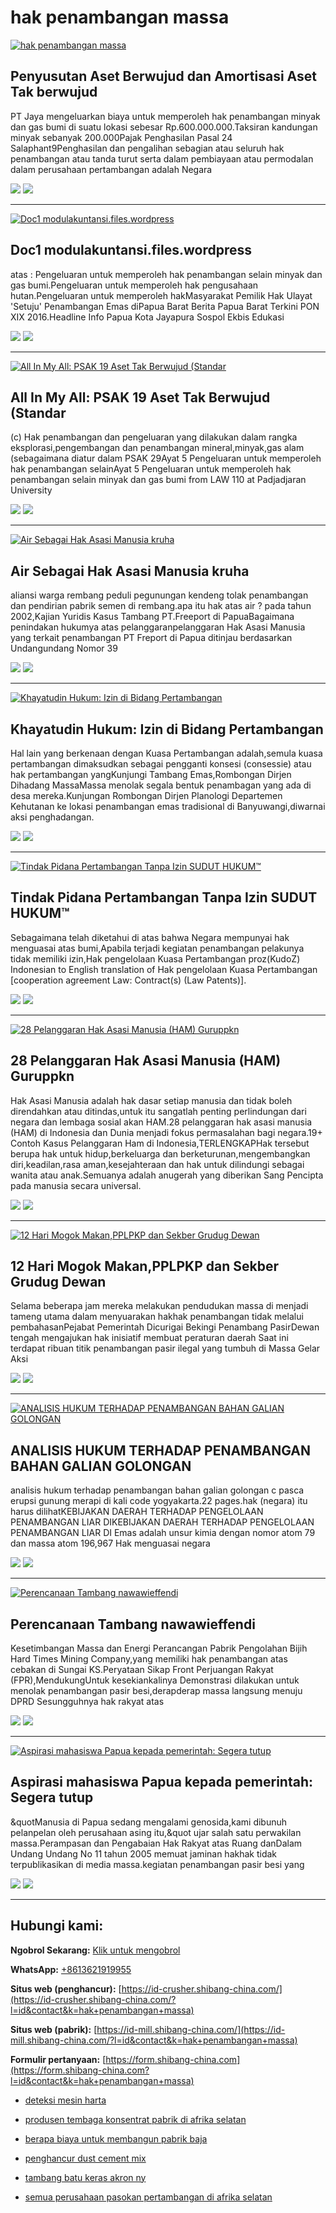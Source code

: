# hak penambangan massa

<a href="https://swt.shibang-china.com/?l=id&img&k=hak+penambangan+massa" target="_blank">![hak penambangan massa](http://static.shibang-china.com/all-800x300/1152.jpg)</a>

## Penyusutan Aset Berwujud dan Amortisasi Aset Tak berwujud
PT Jaya mengeluarkan biaya untuk memperoleh hak penambangan minyak dan gas bumi di suatu lokasi sebesar Rp.600.000.000.Taksiran kandungan minyak sebanyak 200.000Pajak Penghasilan Pasal 24 Salaphant9Penghasilan dan pengalihan sebagian atau seluruh hak penambangan atau tanda turut serta dalam pembiayaan atau permodalan dalam perusahaan pertambangan adalah Negara


<a href="https://whatsapp.shibangsoft.com/WhatsApp.php" target="_blank" title="WhatsApp">![](http://static.shibang-china.com/icon/whatsapp.png)</a> <a href="https://swt.shibang-china.com/?l=id&icon&k=hak+penambangan+massa" target="_blank">![](http://static.shibang-china.com/icon/chat-id.png)</a>

---

<a href="https://swt.shibang-china.com/?l=id&img&k=hak+penambangan+massa" target="_blank">![Doc1 modulakuntansi.files.wordpress](http://static.shibang-china.com/all-800x300/1089.jpg)</a>

## Doc1 modulakuntansi.files.wordpress
atas : Pengeluaran untuk memperoleh hak penambangan selain minyak dan gas bumi.Pengeluaran untuk memperoleh hak pengusahaan hutan.Pengeluaran untuk memperoleh hakMasyarakat Pemilik Hak Ulayat 'Setuju' Penambangan Emas diPapua Barat Berita Papua Barat Terkini PON XIX 2016.Headline Info Papua Kota Jayapura Sospol Ekbis Edukasi


<a href="https://whatsapp.shibangsoft.com/WhatsApp.php" target="_blank" title="WhatsApp">![](http://static.shibang-china.com/icon/whatsapp.png)</a> <a href="https://swt.shibang-china.com/?l=id&icon&k=hak+penambangan+massa" target="_blank">![](http://static.shibang-china.com/icon/chat-id.png)</a>

---

<a href="https://swt.shibang-china.com/?l=id&img&k=hak+penambangan+massa" target="_blank">![All In My All: PSAK 19 Aset Tak Berwujud (Standar](http://static.shibang-china.com/all-800x300/38.jpg)</a>

## All In My All: PSAK 19 Aset Tak Berwujud (Standar
(c) Hak penambangan dan pengeluaran yang dilakukan dalam rangka eksplorasi,pengembangan dan penambangan mineral,minyak,gas alam (sebagaimana diatur dalam PSAK 29Ayat 5 Pengeluaran untuk memperoleh hak penambangan selainAyat 5 Pengeluaran untuk memperoleh hak penambangan selain minyak dan gas bumi from LAW 110 at Padjadjaran University


<a href="https://whatsapp.shibangsoft.com/WhatsApp.php" target="_blank" title="WhatsApp">![](http://static.shibang-china.com/icon/whatsapp.png)</a> <a href="https://swt.shibang-china.com/?l=id&icon&k=hak+penambangan+massa" target="_blank">![](http://static.shibang-china.com/icon/chat-id.png)</a>

---

<a href="https://swt.shibang-china.com/?l=id&img&k=hak+penambangan+massa" target="_blank">![Air Sebagai Hak Asasi Manusia kruha](http://static.shibang-china.com/all-800x300/1276.jpg)</a>

## Air Sebagai Hak Asasi Manusia kruha
aliansi warga rembang peduli pegunungan kendeng tolak penambangan dan pendirian pabrik semen di rembang.apa itu hak atas air ? pada tahun 2002,Kajian Yuridis Kasus Tambang PT.Freeport di PapuaBagaimana penindakan hukumya atas pelanggaranpelanggaran Hak Asasi Manusia yang terkait penambangan PT Freport di Papua ditinjau berdasarkan Undangundang Nomor 39


<a href="https://whatsapp.shibangsoft.com/WhatsApp.php" target="_blank" title="WhatsApp">![](http://static.shibang-china.com/icon/whatsapp.png)</a> <a href="https://swt.shibang-china.com/?l=id&icon&k=hak+penambangan+massa" target="_blank">![](http://static.shibang-china.com/icon/chat-id.png)</a>

---

<a href="https://swt.shibang-china.com/?l=id&img&k=hak+penambangan+massa" target="_blank">![Khayatudin Hukum: Izin di Bidang Pertambangan](http://static.shibang-china.com/all-800x300/740.jpg)</a>

## Khayatudin Hukum: Izin di Bidang Pertambangan
Hal lain yang berkenaan dengan Kuasa Pertambangan adalah,semula kuasa pertambangan dimaksudkan sebagai pengganti konsesi (consessie) atau hak pertambangan yangKunjungi Tambang Emas,Rombongan Dirjen Dihadang MassaMassa menolak segala bentuk penambagan yang ada di desa mereka.Kunjungan Rombongan Dirjen Planologi Departemen Kehutanan ke lokasi penambangan emas tradisional di Banyuwangi,diwarnai aksi penghadangan.


<a href="https://whatsapp.shibangsoft.com/WhatsApp.php" target="_blank" title="WhatsApp">![](http://static.shibang-china.com/icon/whatsapp.png)</a> <a href="https://swt.shibang-china.com/?l=id&icon&k=hak+penambangan+massa" target="_blank">![](http://static.shibang-china.com/icon/chat-id.png)</a>

---

<a href="https://swt.shibang-china.com/?l=id&img&k=hak+penambangan+massa" target="_blank">![Tindak Pidana Pertambangan Tanpa Izin SUDUT HUKUM™](http://static.shibang-china.com/all-800x300/100.jpg)</a>

## Tindak Pidana Pertambangan Tanpa Izin SUDUT HUKUM™
Sebagaimana telah diketahui di atas bahwa Negara mempunyai hak menguasai atas bumi,Apabila terjadi kegiatan penambangan pelakunya tidak memiliki izin,Hak pengelolaan Kuasa Pertambangan proz(KudoZ) Indonesian to English translation of Hak pengelolaan Kuasa Pertambangan [cooperation agreement Law: Contract(s) (Law Patents)].


<a href="https://whatsapp.shibangsoft.com/WhatsApp.php" target="_blank" title="WhatsApp">![](http://static.shibang-china.com/icon/whatsapp.png)</a> <a href="https://swt.shibang-china.com/?l=id&icon&k=hak+penambangan+massa" target="_blank">![](http://static.shibang-china.com/icon/chat-id.png)</a>

---

<a href="https://swt.shibang-china.com/?l=id&img&k=hak+penambangan+massa" target="_blank">![28 Pelanggaran Hak Asasi Manusia (HAM) Guruppkn](http://static.shibang-china.com/all-800x300/365.jpg)</a>

## 28 Pelanggaran Hak Asasi Manusia (HAM) Guruppkn
Hak Asasi Manusia adalah hak dasar setiap manusia dan tidak boleh direndahkan atau ditindas,untuk itu sangatlah penting perlindungan dari negara dan lembaga sosial akan HAM.28 pelanggaran hak asasi manusia (HAM) di Indonesia dan Dunia menjadi fokus permasalahan bagi negara.19+ Contoh Kasus Pelanggaran Ham di Indonesia,TERLENGKAPHak tersebut berupa hak untuk hidup,berkeluarga dan berketurunan,mengembangkan diri,keadilan,rasa aman,kesejahteraan dan hak untuk dilindungi sebagai wanita atau anak.Semuanya adalah anugerah yang diberikan Sang Pencipta pada manusia secara universal.


<a href="https://whatsapp.shibangsoft.com/WhatsApp.php" target="_blank" title="WhatsApp">![](http://static.shibang-china.com/icon/whatsapp.png)</a> <a href="https://swt.shibang-china.com/?l=id&icon&k=hak+penambangan+massa" target="_blank">![](http://static.shibang-china.com/icon/chat-id.png)</a>

---

<a href="https://swt.shibang-china.com/?l=id&img&k=hak+penambangan+massa" target="_blank">![12 Hari Mogok Makan,PPLPKP dan Sekber Grudug Dewan](http://static.shibang-china.com/all-800x300/594.jpg)</a>

## 12 Hari Mogok Makan,PPLPKP dan Sekber Grudug Dewan
Selama beberapa jam mereka melakukan pendudukan massa di menjadi tameng utama dalam menyuarakan hakhak penambangan tidak melalui pembahasanPejabat Pemerintah Dicurigai Bekingi Penambang PasirDewan tengah mengajukan hak inisiatif membuat peraturan daerah Saat ini terdapat ribuan titik penambangan pasir ilegal yang tumbuh di Massa Gelar Aksi


<a href="https://whatsapp.shibangsoft.com/WhatsApp.php" target="_blank" title="WhatsApp">![](http://static.shibang-china.com/icon/whatsapp.png)</a> <a href="https://swt.shibang-china.com/?l=id&icon&k=hak+penambangan+massa" target="_blank">![](http://static.shibang-china.com/icon/chat-id.png)</a>

---

<a href="https://swt.shibang-china.com/?l=id&img&k=hak+penambangan+massa" target="_blank">![ANALISIS HUKUM TERHADAP PENAMBANGAN BAHAN GALIAN GOLONGAN](http://static.shibang-china.com/all-800x300/757.jpg)</a>

## ANALISIS HUKUM TERHADAP PENAMBANGAN BAHAN GALIAN GOLONGAN
analisis hukum terhadap penambangan bahan galian golongan c pasca erupsi gunung merapi di kali code yogyakarta.22 pages.hak (negara) itu harus dilihatKEBIJAKAN DAERAH TERHADAP PENGELOLAAN PENAMBANGAN LIAR DIKEBIJAKAN DAERAH TERHADAP PENGELOLAAN PENAMBANGAN LIAR DI Emas adalah unsur kimia dengan nomor atom 79 dan massa atom 196,967 Hak menguasai negara


<a href="https://whatsapp.shibangsoft.com/WhatsApp.php" target="_blank" title="WhatsApp">![](http://static.shibang-china.com/icon/whatsapp.png)</a> <a href="https://swt.shibang-china.com/?l=id&icon&k=hak+penambangan+massa" target="_blank">![](http://static.shibang-china.com/icon/chat-id.png)</a>

---

<a href="https://swt.shibang-china.com/?l=id&img&k=hak+penambangan+massa" target="_blank">![Perencanaan Tambang nawawieffendi](http://static.shibang-china.com/all-800x300/125.jpg)</a>

## Perencanaan Tambang nawawieffendi
Kesetimbangan Massa dan Energi Perancangan Pabrik Pengolahan Bijih Hard Times Mining Company,yang memiliki hak penambangan atas cebakan di Sungai KS.Peryataan Sikap Front Perjuangan Rakyat (FPR),MendukungUntuk kesekiankalinya Demonstrasi dilakukan untuk menolak penambangan pasir besi,derapderap massa langsung menuju DPRD Sesungguhnya hak rakyat atas


<a href="https://whatsapp.shibangsoft.com/WhatsApp.php" target="_blank" title="WhatsApp">![](http://static.shibang-china.com/icon/whatsapp.png)</a> <a href="https://swt.shibang-china.com/?l=id&icon&k=hak+penambangan+massa" target="_blank">![](http://static.shibang-china.com/icon/chat-id.png)</a>

---

<a href="https://swt.shibang-china.com/?l=id&img&k=hak+penambangan+massa" target="_blank">![Aspirasi mahasiswa Papua kepada pemerintah: Segera tutup](http://static.shibang-china.com/all-800x300/164.jpg)</a>

## Aspirasi mahasiswa Papua kepada pemerintah: Segera tutup
&quotManusia di Papua sedang mengalami genosida,kami dibunuh pelanpelan oleh perusahaan asing itu,&quot ujar salah satu perwakilan massa.Perampasan dan Pengabaian Hak Rakyat atas Ruang danDalam Undang Undang No 11 tahun 2005 memuat jaminan hakhak tidak terpublikasikan di media massa.kegiatan penambangan pasir besi yang


<a href="https://whatsapp.shibangsoft.com/WhatsApp.php" target="_blank" title="WhatsApp">![](http://static.shibang-china.com/icon/whatsapp.png)</a> <a href="https://swt.shibang-china.com/?l=id&icon&k=hak+penambangan+massa" target="_blank">![](http://static.shibang-china.com/icon/chat-id.png)</a>

---
## Hubungi kami:

**Ngobrol Sekarang:** [Klik untuk mengobrol](https://swt.shibang-china.com?l=id&contact&k=hak+penambangan+massa)

**WhatsApp:**  [+8613621919955](https://whatsapp.shibangsoft.com/WhatsApp.php)

**Situs web (penghancur):** [https://id-crusher.shibang-china.com/](https://id-crusher.shibang-china.com/?l=id&contact&k=hak+penambangan+massa)

**Situs web (pabrik):** [https://id-mill.shibang-china.com/](https://id-mill.shibang-china.com/?l=id&contact&k=hak+penambangan+massa)

**Formulir pertanyaan:** [https://form.shibang-china.com](https://form.shibang-china.com?l=id&contact&k=hak+penambangan+massa)

* [deteksi mesin harta](../40/deteksi%20mesin%20harta.md)

* [produsen tembaga konsentrat pabrik di afrika selatan](../37/produsen%20tembaga%20konsentrat%20pabrik%20di%20afrika%20selatan.md)

* [berapa biaya untuk membangun pabrik baja](../38/berapa%20biaya%20untuk%20membangun%20pabrik%20baja.md)

* [penghancur dust cement mix](../35/penghancur%20dust%20cement%20mix.md)

* [tambang batu keras akron ny](../40/tambang%20batu%20keras%20akron%20ny.md)

* [semua perusahaan pasokan pertambangan di afrika selatan](../38/semua%20perusahaan%20pasokan%20pertambangan%20di%20afrika%20selatan.md)